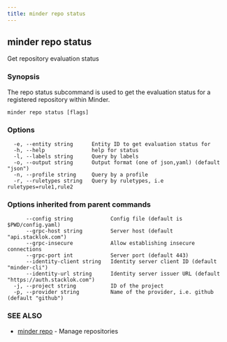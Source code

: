 ```yaml
---
title: minder repo status
---
```

## minder repo status

Get repository evaluation status

### Synopsis

The repo status subcommand is used to get the evaluation status for a registered repository within Minder.

```
minder repo status [flags]
```

### Options

```
  -e, --entity string      Entity ID to get evaluation status for
  -h, --help               help for status
  -l, --labels string      Query by labels
  -o, --output string      Output format (one of json,yaml) (default "json")
  -n, --profile string     Query by a profile
  -r, --ruletypes string   Query by ruletypes, i.e ruletypes=rule1,rule2
```

### Options inherited from parent commands

```
      --config string            Config file (default is $PWD/config.yaml)
      --grpc-host string         Server host (default "api.stacklok.com")
      --grpc-insecure            Allow establishing insecure connections
      --grpc-port int            Server port (default 443)
      --identity-client string   Identity server client ID (default "minder-cli")
      --identity-url string      Identity server issuer URL (default "https://auth.stacklok.com")
  -j, --project string           ID of the project
  -p, --provider string          Name of the provider, i.e. github (default "github")
```

### SEE ALSO

* [minder repo](minder_repo.md)	 - Manage repositories

